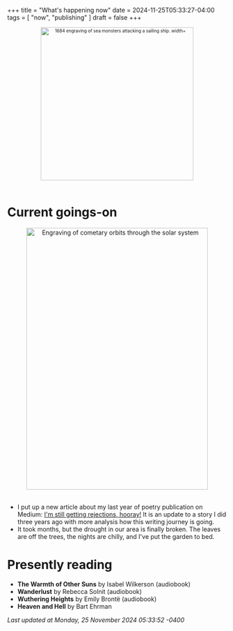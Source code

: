 +++
title = "What's happening now"
date = 2024-11-25T05:33:27-04:00
tags = [
    "now",
    "publishing"
]
draft = false
+++
<div align="center" style="font-size:x-small"><img src="https://milkfish08.s3.amazonaws.com/photo/blog/abovethefold/1684-untitled-engraving-of-sea-monsters-attacking-a-sailing-vessel-49fa31.jpg" alt="1684 engraving of sea monsters attacking a sailing ship. width="512" height="351" title="Sea monsters attacking a sailing ship" /></div><br clear="all" />

# Current goings-on

<div align="center"><img src="https://milkfish08.s3.amazonaws.com/photo/blog/comets.jpeg" height=600 width=417 alt="Engraving of cometary orbits through the solar system" title="Comets" /></div><br clear="all" />

* I put up a new article about my last year of poetry publication on Medium: [I'm still getting rejections, hooray!](https://medium.com/@rmagahiz/im-still-getting-rejections-hooray-26c9487b0d08)
It is an update to a story I did three years ago with more analysis how this writing journey is going.
* It took months, but the drought in our area is finally broken.
The leaves are off the trees, the nights are chilly, and I've put the garden to bed.

# Presently reading

* __The Warmth of Other Suns__ by Isabel Wilkerson (audiobook)
* __Wanderlust__ by Rebecca Solnit (audiobook)
* __Wuthering Heights__ by Emily Bront&euml; (audiobook)
* __Heaven and Hell__ by Bart Ehrman

*Last updated at Monday, 25 November 2024 05:33:52 -0400*
